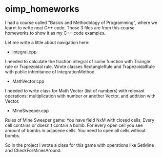 # oimp_homeworks
I had a course called "Basics and Methodology of Programming", where we learnt to write neat C++ code.
Those 3 files are from this course homeworks to show it as my C++ code examples.



Let me write a little about navigation here:

* Integral.cpp

I needed to calculate the fraction integral of some function with Triangle rule or Trapezoidal rule.
Wrote classes RectangleRule and TrapezoidalRule with public inheritance of IntegrationMethod

* MathVector.cpp

I needed to write class for Math Vector (list of numbers) with relevant operations: multiplication with number or another Vector, and addition with Vector.

* MineSweeper.cpp

Rules of Mine Sweeper game: You have field NxM with closed cells. Every cell contains or doesn't contain a bomb.
For every open cell you see amount of bombs in adjacenе cells. You need to open all cells without bombs.

So in the project I wrote a class for this game with operations like SetMine and CheckForMinesAround.
